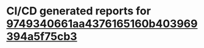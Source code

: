 # CI/CD generated reports for [9749340661aa4376165160b403969394a5f75cb3](https://github.com/hydephp/develop/commit/9749340661aa4376165160b403969394a5f75cb3)
